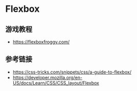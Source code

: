 # Flexbox

## 游戏教程
* https://flexboxfroggy.com/

## 参考链接
* https://css-tricks.com/snippets/css/a-guide-to-flexbox/
* https://developer.mozilla.org/en-US/docs/Learn/CSS/CSS_layout/Flexbox
